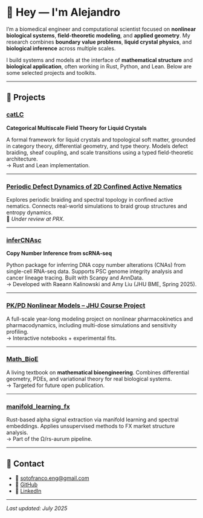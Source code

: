 # 👋 Hey — I'm Alejandro

I’m a biomedical engineer and computational scientist focused on **nonlinear biological systems**, **field-theoretic modeling**, and **applied geometry**. My research combines **boundary value problems**, **liquid crystal physics**, and **biological inference** across multiple scales.

I build systems and models at the interface of **mathematical structure** and **biological application**, often working in Rust, Python, and Lean. Below are some selected projects and toolkits.

---

## 🚀 Projects

### [catLC](https://github.com/alejandro-soto-franco/catLC)  
**Categorical Multiscale Field Theory for Liquid Crystals**

A formal framework for liquid crystals and topological soft matter, grounded in category theory, differential geometry, and type theory. Models defect braiding, sheaf coupling, and scale transitions using a typed field-theoretic architecture.  
→ Rust and Lean implementation.

---

### [Periodic Defect Dynamics of 2D Confined Active Nematics](https://arxiv.org/abs/2503.10880)  
Explores periodic braiding and spectral topology in confined active nematics. Connects real-world simulations to braid group structures and entropy dynamics.  
📝 *Under review at PRX*.

---

### [inferCNAsc](https://github.com/alejandro-soto-franco/inferCNAsc)  
**Copy Number Inference from scRNA-seq**

Python package for inferring DNA copy number alterations (CNAs) from single-cell RNA-seq data. Supports PSC genome integrity analysis and cancer lineage tracing. Built with Scanpy and AnnData.  
→ Developed with Raeann Kalinowski and Amy Liu (JHU BME, Spring 2025).

---

### [PK/PD Nonlinear Models – JHU Course Project](https://github.com/alejandro-soto-franco/jhu-pkpd-2324)  
A full-scale year-long modeling project on nonlinear pharmacokinetics and pharmacodynamics, including multi-dose simulations and sensitivity profiling.  
→ Interactive notebooks + experimental fits.

---

### [Math\_BioE](https://github.com/alejandro-soto-franco/Math_BioE)  
A living textbook on **mathematical bioengineering**. Combines differential geometry, PDEs, and variational theory for real biological systems.  
→ Targeted for future open publication.

---

### [manifold_learning_fx](https://github.com/alejandro-soto-franco/manifold_learning_fx)  
Rust-based alpha signal extraction via manifold learning and spectral embeddings. Applies unsupervised methods to FX market structure analysis.  
→ Part of the Ω/rs-aurum pipeline.

---

## 💬 Contact

- 📧 [sotofranco.eng@gmail.com](mailto:sotofranco.eng@gmail.com)  
- 🔗 [GitHub](https://github.com/alejandro-soto-franco)  
- 💼 [LinkedIn](https://www.linkedin.com/in/alejandro-soto-franco-500573209/)

---

_Last updated: July 2025_
